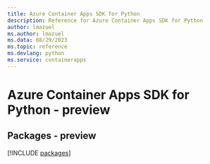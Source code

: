 ```yaml
---
title: Azure Container Apps SDK for Python
description: Reference for Azure Container Apps SDK for Python
author: lmazuel
ms.author: lmazuel
ms.data: 08/29/2023
ms.topic: reference
ms.devlang: python
ms.service: containerapps
---
```

# Azure Container Apps SDK for Python - preview
## Packages - preview
[!INCLUDE [packages](container-apps-index.md)]
